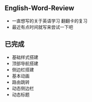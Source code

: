 ## English-Word-Review 
 - 一直想写的关于英语学习 翻翻卡的复习 
 - 最近有点时间就写来尝试一下吧


## 已完成
 - 基础样式搭建
 - 顶部导航搭建
 - 侧边栏搭建
 - 基本动画
 - 路由跳转
 - 动态侧边栏
 - 动态标题
